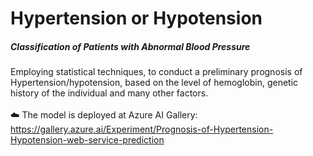 # Hypertension or Hypotension
##### Classification of Patients with Abnormal Blood Pressure

Employing statistical techniques, to conduct a preliminary prognosis of Hypertension/hypotension, based on the level of hemoglobin, genetic history of the individual and many other factors.<br><br>
:cloud: The model is deployed at Azure AI Gallery: https://gallery.azure.ai/Experiment/Prognosis-of-Hypertension-Hypotension-web-service-prediction 
